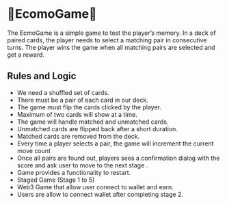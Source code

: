 
# 🧩EcomoGame🧩

The EcmoGame is a simple game to test the player’s memory. 
In a deck of paired cards, the player needs to select a matching
pair in consecutive turns. The player wins the game when all 
matching pairs are selected and get a reward.

## Rules and Logic

- We need a shuffled set of cards.
- There must be a pair of each card in our deck.
- The game must flip the cards clicked by the player.
- Maximum of two cards will show at a time.
- The game will handle matched and unmatched cards.
- Unmatched cards are flipped back after a short duration.
- Matched cards are removed from the deck.
- Every time a player selects a pair, the game will increment the current move count
- Once all pairs are found out, players sees a confirmation dialog with the score and ask user to move to the next stage .
- Game provides a functionality to restart.
- Staged Game (Stage 1 to 5)
- Web3 Game that allow user connect to wallet and earn.
- Users are allow to connect wallet after completing stage 2.
